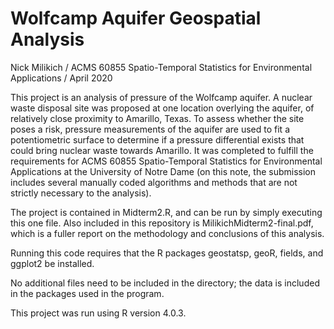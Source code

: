 # Wolfcamp Aquifer Geospatial Analysis

Nick Milikich /
ACMS 60855 Spatio-Temporal Statistics for Environmental Applications /
April 2020

This project is an analysis of pressure of the Wolfcamp aquifer. A nuclear waste disposal site was proposed at one location overlying the aquifer, of relatively close proximity to Amarillo, Texas. To assess whether the site poses a risk, pressure measurements of the aquifer are used to fit a potentiometric surface to determine if a pressure differential exists that could bring nuclear waste towards Amarillo. It was completed to fulfill the requirements for ACMS 60855 Spatio-Temporal Statistics for Environmental Applications at the University of Notre Dame (on this note, the submission includes several manually coded algorithms and methods that are not strictly necessary to the analysis).

The project is contained in Midterm2.R, and can be run by simply executing this one file. Also included in this repository is MilikichMidterm2-final.pdf, which is a fuller report on the methodology and conclusions of this analysis.

Running this code requires that the R packages geostatsp, geoR, fields, and ggplot2 be installed.

No additional files need to be included in the directory; the data is included in the packages used in the program.

This project was run using R version 4.0.3.
